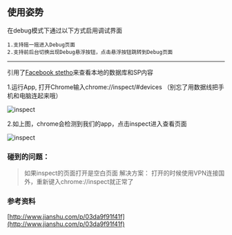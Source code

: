 ## 使用姿势
在debug模式下通过以下方式启用调试界面

	1.支持摇一摇进入Debug页面
	2.支持前后台切换出现Debug悬浮按钮，点击悬浮按钮跳转到Debug页面

---
引用了[Facebook stetho](https://github.com/facebook/stetho)来查看本地的数据库和SP内容

1.运行App, 打开Chrome输入chrome://inspect/#devices
	（别忘了用数据线把手机和电脑连起来哦）

![inspect](https://git.oschina.net/im_cc/im_cc_android/raw/feature/zxm-debug-mode/libdebugger/screenshot/stetho%20inspect.png)
	
2.如上图，chrome会检测到我们的app，点击inspect进入查看页面

![inspect](https://git.oschina.net/im_cc/im_cc_android/raw/feature/zxm-debug-mode/libdebugger/screenshot/inspect.png)

### 碰到的问题：
>如果inspect的页面打开是空白页面
>解决方案：
>打开的时候使用VPN连接国外，重新键入chrome://inspect就正常了

### 参考资料
[http://www.jianshu.com/p/03da9f91f41f](http://www.jianshu.com/p/03da9f91f41f)